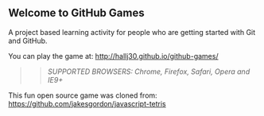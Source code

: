 ## Welcome to GitHub Games

A project based learning activity for people who are getting started with Git and GitHub.

You can play the game at: http://hallj30.github.io/github-games/

>> _*SUPPORTED BROWSERS*: Chrome, Firefox, Safari, Opera and IE9+_

This fun open source game was cloned from: https://github.com/jakesgordon/javascript-tetris
